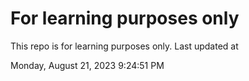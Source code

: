 # For learning purposes only
This repo is for learning purposes only.
Last updated at

Monday, August 21, 2023 9:24:51 PM

